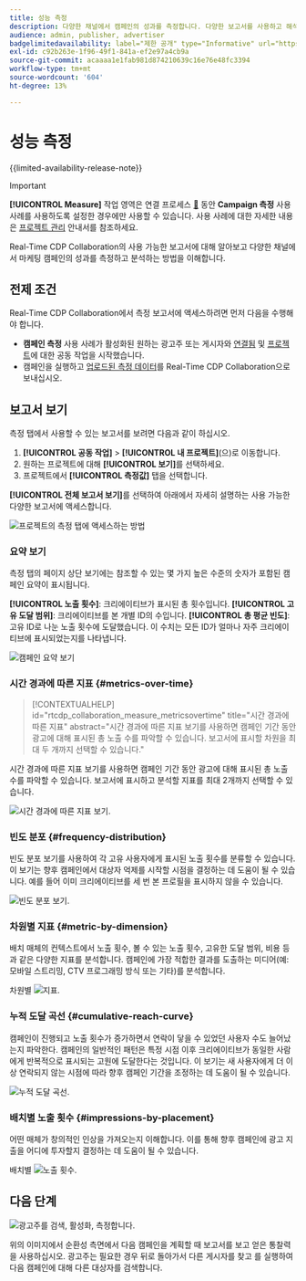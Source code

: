 ```yaml
---
title: 성능 측정
description: 다양한 채널에서 캠페인의 성과를 측정합니다. 다양한 보고서를 사용하고 해석하는 방법을 알아봅니다.
audience: admin, publisher, advertiser
badgelimitedavailability: label="제한 공개" type="Informative" url="https://helpx.adobe.com/legal/product-descriptions/real-time-customer-data-platform-collaboration.html newtab=true"
exl-id: c92b263e-1f96-49f1-841a-ef2e97a4cb9a
source-git-commit: acaaaa1e1fab981d874210639c16e76e48fc3394
workflow-type: tm+mt
source-wordcount: '604'
ht-degree: 13%

---
```


# 성능 측정

{{limited-availability-release-note}}

>[!IMPORTANT]
>
>**[!UICONTROL Measure]** 작업 영역은 연결 프로세스 [&#128279;](../connect/establishing-connections.md#connection-settings) 동안 **Campaign 측정** 사용 사례를 사용하도록 설정한 경우에만 사용할 수 있습니다.  사용 사례에 대한 자세한 내용은 [프로젝트 관리](./manage-projects.md#project-use-cases) 안내서를 참조하세요.

Real-Time CDP Collaboration의 사용 가능한 보고서에 대해 알아보고 다양한 채널에서 마케팅 캠페인의 성과를 측정하고 분석하는 방법을 이해합니다.

## 전제 조건

Real-Time CDP Collaboration에서 측정 보고서에 액세스하려면 먼저 다음을 수행해야 합니다.

* **캠페인 측정** 사용 사례가 활성화된 원하는 광고주 또는 게시자와 [연결됨](/help/guide/connect/establishing-connections.md) 및 [프로젝트](/help/guide/collaborate/manage-projects.md)에 대한 공동 작업을 시작했습니다.
* 캠페인을 실행하고 [업로드된 측정 데이터](/help/guide/setup/onboard-measurement-data.md)를 Real-Time CDP Collaboration으로 보내십시오.

## 보고서 보기

측정 탭에서 사용할 수 있는 보고서를 보려면 다음과 같이 하십시오.

1. **[!UICONTROL 공동 작업]** > **[!UICONTROL 내 프로젝트]**(으)로 이동합니다.
2. 원하는 프로젝트에 대해 **[!UICONTROL 보기]**&#x200B;를 선택하세요.
3. 프로젝트에서 **[!UICONTROL 측정값]** 탭을 선택합니다.

**[!UICONTROL 전체 보고서 보기]**&#x200B;를 선택하여 아래에서 자세히 설명하는 사용 가능한 다양한 보고서에 액세스합니다.

![프로젝트의 측정 탭에 액세스하는 방법](/help/assets/collaborate/measure/measurement.gif)

### 요약 보기

측정 탭의 페이지 상단 보기에는 참조할 수 있는 몇 가지 높은 수준의 숫자가 포함된 캠페인 요약이 표시됩니다.

**[!UICONTROL 노출 횟수]**: 크리에이티브가 표시된 총 횟수입니다.
**[!UICONTROL 고유 도달 범위]**: 크리에이티브를 본 개별 ID의 수입니다.
**[!UICONTROL 총 평균 빈도]**: 고유 ID로 나눈 노출 횟수에 도달했습니다. 이 수치는 모든 ID가 얼마나 자주 크리에이티브에 표시되었는지를 나타냅니다.

![캠페인 요약 보기](/help/assets/collaborate/measure/campaign-summary.png)

### 시간 경과에 따른 지표 {#metrics-over-time}

>[!CONTEXTUALHELP]
>id="rtcdp_collaboration_measure_metricsovertime"
>title="시간 경과에 따른 지표"
>abstract="시간 경과에 따른 지표 보기를 사용하면 캠페인 기간 동안 광고에 대해 표시된 총 노출 수를 파악할 수 있습니다. 보고서에 표시할 차원을 최대 두 개까지 선택할 수 있습니다."

시간 경과에 따른 지표 보기를 사용하면 캠페인 기간 동안 광고에 대해 표시된 총 노출 수를 파악할 수 있습니다. 보고서에 표시하고 분석할 지표를 최대 2개까지 선택할 수 있습니다.

![시간 경과에 따른 지표 보기.](/help/assets/collaborate/measure/metrics-over-time.png)

### 빈도 분포 {#frequency-distribution}

빈도 분포 보기를 사용하여 각 고유 사용자에게 표시된 노출 횟수를 분류할 수 있습니다. 이 보기는 향후 캠페인에서 대상자 억제를 시작할 시점을 결정하는 데 도움이 될 수 있습니다. 예를 들어 이미 크리에이티브를 세 번 본 프로필을 표시하지 않을 수 있습니다.

![빈도 분포 보기.](/help/assets/collaborate/measure/frequency-distribution.gif)

### 차원별 지표 {#metric-by-dimension}

배치 매체의 컨텍스트에서 노출 횟수, 볼 수 있는 노출 횟수, 고유한 도달 범위, 비용 등과 같은 다양한 지표를 분석합니다. 캠페인에 가장 적합한 결과를 도출하는 미디어(예: 모바일 스트리밍, CTV 프로그래밍 방식 또는 기타)를 분석합니다.

차원별 ![지표.](/help/assets/collaborate/measure/metric-by-dimension.png)

### 누적 도달 곡선 {#cumulative-reach-curve}

캠페인이 진행되고 노출 횟수가 증가하면서 연락이 닿을 수 있었던 사용자 수도 늘어났는지 파악한다. 캠페인의 일반적인 패턴은 특정 시점 이후 크리에이티브가 동일한 사람에게 반복적으로 표시되는 고원에 도달한다는 것입니다. 이 보기는 새 사용자에게 더 이상 연락되지 않는 시점에 따라 향후 캠페인 기간을 조정하는 데 도움이 될 수 있습니다.

![누적 도달 곡선.](/help/assets/collaborate/measure/cumulative-reach-curve.png)

### 배치별 노출 횟수 {#impressions-by-placement}

어떤 매체가 창의적인 인상을 가져오는지 이해합니다. 이를 통해 향후 캠페인에 광고 지출을 어디에 투자할지 결정하는 데 도움이 될 수 있습니다.

배치별 ![노출 횟수.](/help/assets/collaborate/measure/impressions-by-placement.png)

## 다음 단계

![광고주를 검색, 활성화, 측정합니다.](/help/assets/end-to-end-workflow/discover-activate-measure.png)

위의 이미지에서 순환성 측면에서 다음 캠페인을 계획할 때 보고서를 보고 얻은 통찰력을 사용하십시오. 광고주는 필요한 경우 뒤로 돌아가서 다른 게시자를 찾고 를 실행하여 다음 캠페인에 대해 다른 대상자를 검색합니다.
